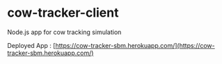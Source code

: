 # cow-tracker-client
Node.js app for cow tracking simulation

Deployed App : [https://cow-tracker-sbm.herokuapp.com/](https://cow-tracker-sbm.herokuapp.com/)
